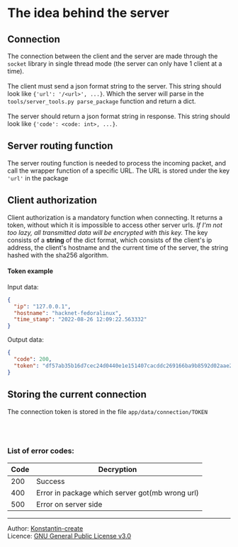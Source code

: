 # The idea behind the server

## Connection

The connection between the client and the server are made through the
`socket` library in single thread mode (the server
can only have 1 client at a time).\
<br>
The client must send a json format string to the server.
This string should look like `{'url': '/<url>', ...}`. Which
the server will parse in the `tools/server_tools.py parse_package` function
and return a dict.\
<br>
The server should return a json format string in response.
This string should look like `{'code': <code: int>, ...}`.

## Server routing function

The server routing function is needed to process the incoming packet,
and call the wrapper function of a specific URL.
The URL is stored under the key `'url'` in the package

## Client authorization

Client authorization is a mandatory function when connecting.
It returns a token, without which it is impossible to
access other server urls. _If I'm not too lazy, all transmitted data will be
encrypted with this key._ The key consists
of a **string** of the dict format, which consists of the client's ip address,
the client's hostname and the current
time of the server, the string hashed with the sha256 algorithm.

#### Token example

Input data:

```json
{
  "ip": "127.0.0.1",
  "hostname": "hacknet-fedoralinux",
  "time_stamp": "2022-08-26 12:09:22.563332"
}
```

Output data:

```json
{
  "code": 200,
  "token": "df57ab35b16d7cec24d0440e1e151407cacddc269166ba9b8592d02aae22f39d"
}
```

## Storing the current connection

The connection token is stored in the file `app/data/connection/TOKEN`

<br>
<br>

### List of error codes:

| **Code** | **Decryption**                                  |
|----------|-------------------------------------------------|
| 200      | Success                                         |
| 400      | Error in package which server got(mb wrong url) |
| 500      | Error on server side                            |

___

Author: [Konstantin-create](https://github.com/Konstantin-create)
\
Licence: [GNU General Public License v3.0](/LICENSE)
